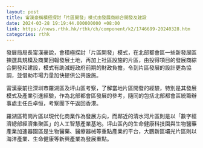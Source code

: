 ```yaml
---
layout: post
title: 甯漢豪稱積極探討「片區開發」模式由發展商綜合開發及建設
date: 2024-03-28 19:19:44.000000000 +08:00
link: https://news.rthk.hk/rthk/ch/component/k2/1746699-20240328.htm
categories: rthk
---
```


發展局局長甯漢豪說，會積極探討「片區開發」模式，在北部都會區一些新發展區揀選具規模及商業回報發展土地，再加上社區設施的片區，由投得項目的發展商綜合開發和建設，模式有助減輕政府前期的財政負擔，令到片區發展的設計更為協調，並借助市場力量加快提供公共設施。

甯漢豪前往深圳市羅湖區及坪山區考察，了解當地片區開發的經驗，特別是其發展模式及產業引進經驗，作為北部都會區發展的參考，隨同的包括北部都會區統籌辦事處主任丘卓恒，考察團下午返回香港。

羅湖區筍崗片區以現代化商業作為發展方向，而鄰近的清水河片區則是以「數字經濟總部經濟集聚區」的人工智慧產業基地。坪山區內的生命健康科技園與生物醫藥產業加速器園區是生物醫藥、醫療器械等重點產業的平台，大鵬新區壩光片區則以海洋產業、生命健康等新興產業為發展重點。
